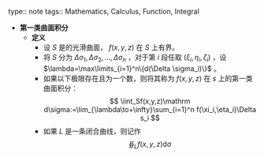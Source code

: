 type:: note
tags:: Mathematics, Calculus, Function, Integral

- **第一类曲面积分**
	- **定义**
		- 设 $S$ 是的光滑曲面， $f(x,y,z)$ 在 $S$ 上有界。
		- 将 $S$ 分为 $\Delta \sigma_1,\Delta \sigma_2,\dots,\Delta \sigma_n$ ，对于第 $i$ 段任取 $(\xi_i,\eta_i,\zeta_i)$ ，设 $\lambda=\max\limits_{i=1}^n\{d(\Delta \sigma_i)\}$ 。
		- 如果以下极限存在且为一个数，则将其称为 $f(x,y,z)$ 在 $s$ 上的第一类曲面积分：
		  $$
		  \iint_Sf(x,y,z)\mathrm d\sigma:=\lim_{\lambda\to+\infty}\sum_{i=1}^n f(\xi_i,\eta_i)\Delta s_i
		  $$
		- 如果 $L$ 是一条闭合曲线，则记作
		  $$
		  \oiint_L f(x,y,z)\mathrm d\sigma
		  $$